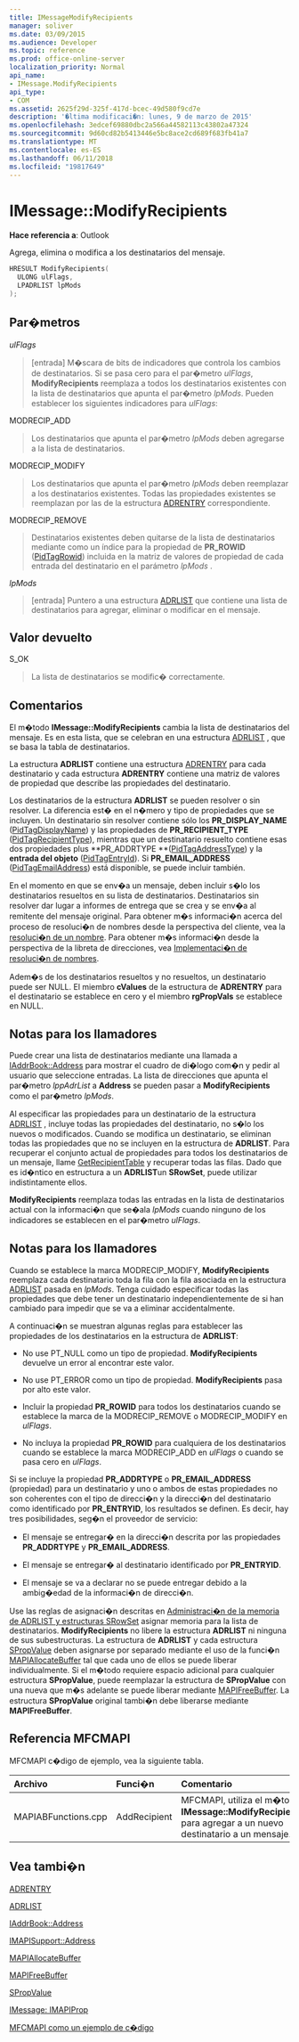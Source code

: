 ```yaml
---
title: IMessageModifyRecipients
manager: soliver
ms.date: 03/09/2015
ms.audience: Developer
ms.topic: reference
ms.prod: office-online-server
localization_priority: Normal
api_name:
- IMessage.ModifyRecipients
api_type:
- COM
ms.assetid: 2625f29d-325f-417d-bcec-49d580f9cd7e
description: '�ltima modificaci�n: lunes, 9 de marzo de 2015'
ms.openlocfilehash: 3edcef69880dbc2a566a44582113c43802a47324
ms.sourcegitcommit: 9d60cd82b5413446e5bc8ace2cd689f683fb41a7
ms.translationtype: MT
ms.contentlocale: es-ES
ms.lasthandoff: 06/11/2018
ms.locfileid: "19817649"
---
```

# <a name="imessagemodifyrecipients"></a>IMessage::ModifyRecipients

  
  
**Hace referencia a**: Outlook 
  
Agrega, elimina o modifica a los destinatarios del mensaje.
  
```cpp
HRESULT ModifyRecipients(
  ULONG ulFlags,
  LPADRLIST lpMods
);
```

## <a name="parameters"></a>Par�metros

 _ulFlags_
  
> [entrada] M�scara de bits de indicadores que controla los cambios de destinatarios. Si se pasa cero para el par�metro  _ulFlags_, **ModifyRecipients** reemplaza a todos los destinatarios existentes con la lista de destinatarios que apunta el par�metro  _lpMods_. Pueden establecer los siguientes indicadores para  _ulFlags_:
    
MODRECIP_ADD 
  
> Los destinatarios que apunta el par�metro  _lpMods_ deben agregarse a la lista de destinatarios. 
    
MODRECIP_MODIFY 
  
> Los destinatarios que apunta el par�metro  _lpMods_ deben reemplazar a los destinatarios existentes. Todas las propiedades existentes se reemplazan por las de la estructura [ADRENTRY](adrentry.md) correspondiente. 
    
MODRECIP_REMOVE 
  
> Destinatarios existentes deben quitarse de la lista de destinatarios mediante como un índice para la propiedad de **PR_ROWID** ([PidTagRowid](pidtagrowid-canonical-property.md)) incluida en la matriz de valores de propiedad de cada entrada del destinatario en el parámetro _lpMods_ . 
    
 _lpMods_
  
> [entrada] Puntero a una estructura [ADRLIST](adrlist.md) que contiene una lista de destinatarios para agregar, eliminar o modificar en el mensaje. 
    
## <a name="return-value"></a>Valor devuelto

S_OK 
  
> La lista de destinatarios se modific� correctamente.
    
## <a name="remarks"></a>Comentarios

El m�todo **IMessage::ModifyRecipients** cambia la lista de destinatarios del mensaje. Es en esta lista, que se celebran en una estructura [ADRLIST](adrlist.md) , que se basa la tabla de destinatarios. 
  
La estructura **ADRLIST** contiene una estructura [ADRENTRY](adrentry.md) para cada destinatario y cada estructura **ADRENTRY** contiene una matriz de valores de propiedad que describe las propiedades del destinatario. 
  
Los destinatarios de la estructura **ADRLIST** se pueden resolver o sin resolver. La diferencia est� en el n�mero y tipo de propiedades que se incluyen. Un destinatario sin resolver contiene sólo los **PR_DISPLAY_NAME** ([PidTagDisplayName](pidtagdisplayname-canonical-property.md)) y las propiedades de **PR_RECIPIENT_TYPE** ([PidTagRecipientType](pidtagrecipienttype-canonical-property.md)), mientras que un destinatario resuelto contiene esas dos propiedades plus **PR_ADDRTYPE **([PidTagAddressType](pidtagaddresstype-canonical-property.md)) y la **entrada del objeto** ([PidTagEntryId](pidtagentryid-canonical-property.md)). Si **PR_EMAIL_ADDRESS** ([PidTagEmailAddress](pidtagemailaddress-canonical-property.md)) está disponible, se puede incluir también.
  
En el momento en que se env�a un mensaje, deben incluir s�lo los destinatarios resueltos en su lista de destinatarios. Destinatarios sin resolver dar lugar a informes de entrega que se crea y se env�a al remitente del mensaje original. Para obtener m�s informaci�n acerca del proceso de resoluci�n de nombres desde la perspectiva del cliente, vea la [resoluci�n de un nombre](resolving-a-recipient-name.md). Para obtener m�s informaci�n desde la perspectiva de la libreta de direcciones, vea [Implementaci�n de resoluci�n de nombres](implementing-name-resolution.md).
  
Adem�s de los destinatarios resueltos y no resueltos, un destinatario puede ser NULL. El miembro **cValues** de la estructura de **ADRENTRY** para el destinatario se establece en cero y el miembro **rgPropVals** se establece en NULL. 
  
## <a name="notes-to-callers"></a>Notas para los llamadores

Puede crear una lista de destinatarios mediante una llamada a [IAddrBook::Address](imapisupport-address.md) para mostrar el cuadro de di�logo com�n y pedir al usuario que seleccione entradas. La lista de direcciones que apunta el par�metro  _lppAdrList_ a **Address** se pueden pasar a **ModifyRecipients** como el par�metro  _lpMods_. 
  
Al especificar las propiedades para un destinatario de la estructura [ADRLIST](adrlist.md) , incluye todas las propiedades del destinatario, no s�lo los nuevos o modificados. Cuando se modifica un destinatario, se eliminan todas las propiedades que no se incluyen en la estructura de **ADRLIST**. Para recuperar el conjunto actual de propiedades para todos los destinatarios de un mensaje, llame [GetRecipientTable](imessage-getrecipienttable.md) y recuperar todas las filas. Dado que es id�ntico en estructura a un **ADRLIST**un **SRowSet**, puede utilizar indistintamente ellos.
  
 **ModifyRecipients** reemplaza todas las entradas en la lista de destinatarios actual con la informaci�n que se�ala  _lpMods_ cuando ninguno de los indicadores se establecen en el par�metro  _ulFlags_. 
  
## <a name="notes-to-callers"></a>Notas para los llamadores

Cuando se establece la marca MODRECIP_MODIFY, **ModifyRecipients** reemplaza cada destinatario toda la fila con la fila asociada en la estructura [ADRLIST](adrlist.md) pasada en  _lpMods_. Tenga cuidado especificar todas las propiedades que debe tener un destinatario independientemente de si han cambiado para impedir que se va a eliminar accidentalmente.
  
A continuaci�n se muestran algunas reglas para establecer las propiedades de los destinatarios en la estructura de **ADRLIST**: 
  
- No use PT_NULL como un tipo de propiedad. **ModifyRecipients** devuelve un error al encontrar este valor. 
    
- No use PT_ERROR como un tipo de propiedad. **ModifyRecipients** pasa por alto este valor. 
    
- Incluir la propiedad **PR_ROWID** para todos los destinatarios cuando se establece la marca de la MODRECIP_REMOVE o MODRECIP_MODIFY en  _ulFlags_. 
    
- No incluya la propiedad **PR_ROWID** para cualquiera de los destinatarios cuando se establece la marca MODRECIP_ADD en  _ulFlags_ o cuando se pasa cero en  _ulFlags_.
    
Si se incluye la propiedad **PR_ADDRTYPE** o **PR_EMAIL_ADDRESS** (propiedad) para un destinatario y uno o ambos de estas propiedades no son coherentes con el tipo de direcci�n y la direcci�n del destinatario como identificado por **PR_ENTRYID**, los resultados se definen. Es decir, hay tres posibilidades, seg�n el proveedor de servicio:
  
- El mensaje se entregar� en la direcci�n descrita por las propiedades **PR_ADDRTYPE** y **PR_EMAIL_ADDRESS**. 
    
- El mensaje se entregar� al destinatario identificado por **PR_ENTRYID**.
    
- El mensaje se va a declarar no se puede entregar debido a la ambig�edad de la informaci�n de direcci�n.
    
Use las reglas de asignaci�n descritas en [Administraci�n de la memoria de ADRLIST y estructuras SRowSet](managing-memory-for-adrlist-and-srowset-structures.md) asignar memoria para la lista de destinatarios. **ModifyRecipients** no libere la estructura **ADRLIST** ni ninguna de sus subestructuras. La estructura de **ADRLIST** y cada estructura [SPropValue](spropvalue.md) deben asignarse por separado mediante el uso de la funci�n [MAPIAllocateBuffer](mapiallocatebuffer.md) tal que cada uno de ellos se puede liberar individualmente. Si el m�todo requiere espacio adicional para cualquier estructura **SPropValue**, puede reemplazar la estructura de **SPropValue** con una nueva que m�s adelante se puede liberar mediante [MAPIFreeBuffer](mapifreebuffer.md). La estructura **SPropValue** original tambi�n debe liberarse mediante **MAPIFreeBuffer**.
  
## <a name="mfcmapi-reference"></a>Referencia MFCMAPI

MFCMAPI c�digo de ejemplo, vea la siguiente tabla.
  
|**Archivo**|**Funci�n**|**Comentario**|
|:-----|:-----|:-----|
|MAPIABFunctions.cpp  <br/> |AddRecipient  <br/> |MFCMAPI, utiliza el m�todo **IMessage::ModifyRecipients** para agregar a un nuevo destinatario a un mensaje.  <br/> |
   
## <a name="see-also"></a>Vea tambi�n



[ADRENTRY](adrentry.md)
  
[ADRLIST](adrlist.md)
  
[IAddrBook::Address](iaddrbook-address.md)
  
[IMAPISupport::Address](imapisupport-address.md)
  
[MAPIAllocateBuffer](mapiallocatebuffer.md)
  
[MAPIFreeBuffer](mapifreebuffer.md)
  
[SPropValue](spropvalue.md)
  
[IMessage: IMAPIProp](imessageimapiprop.md)


[MFCMAPI como un ejemplo de c�digo](mfcmapi-as-a-code-sample.md)

